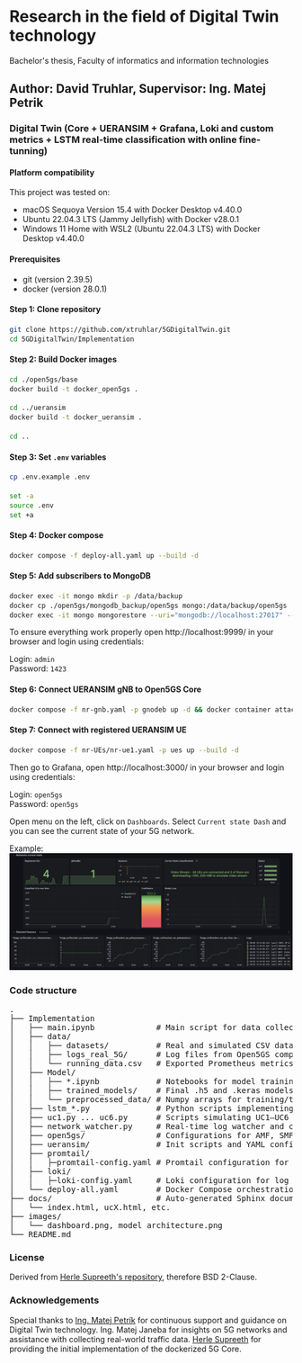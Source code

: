 # Research in the field of Digital Twin technology
Bachelor's thesis, Faculty of informatics and information technologies

## Author: David Truhlar, Supervisor: Ing. Matej Petrik

### Digital Twin (Core + UERANSIM + Grafana, Loki and custom  metrics + LSTM real-time classification with online fine-tunning)

#### Platform compatibility
This project was tested on:
- macOS Sequoya Version 15.4 with Docker Desktop v4.40.0
- Ubuntu 22.04.3 LTS (Jammy Jellyfish) with Docker v28.0.1
- Windows 11 Home with WSL2 (Ubuntu 22.04.3 LTS) with Docker Desktop v4.40.0

#### Prerequisites
- git (version 2.39.5)
- docker (version 28.0.1)

#### Step 1: Clone repository
```bash
git clone https://github.com/xtruhlar/5GDigitalTwin.git
cd 5GDigitalTwin/Implementation 
```

#### Step 2: Build Docker images
```bash
cd ./open5gs/base
docker build -t docker_open5gs .

cd ../ueransim
docker build -t docker_ueransim .

cd ..
```

#### Step 3: Set `.env` variables
```bash
cp .env.example .env

set -a
source .env
set +a
```

#### Step 4: Docker compose
```bash
docker compose -f deploy-all.yaml up --build -d
```

#### Step 5: Add subscribers to MongoDB
```bash
docker exec -it mongo mkdir -p /data/backup
docker cp ./open5gs/mongodb_backup/open5gs mongo:/data/backup/open5gs
docker exec -it mongo mongorestore --uri="mongodb://localhost:27017" --db open5gs /data/backup/open5gs
```

To ensure everything work properly open http://localhost:9999/ in your browser and login using credentials:
	
Login: `admin`  
Password: `1423`

#### Step 6: Connect UERANSIM gNB to Open5GS Core
```bash
docker compose -f nr-gnb.yaml -p gnodeb up -d && docker container attach nr_gnb
```

#### Step 7: Connect with registered UERANSIM UE 
```bash
docker compose -f nr-UEs/nr-ue1.yaml -p ues up --build -d
```

Then go to Grafana, open http://localhost:3000/ in your browser and login using credentials:
	
Login: `open5gs`  
Password: `open5gs`

Open menu on the left, click on `Dashboards`. Select `Current state Dash` and you can see the current state of your 5G network.

Example:  
![Dashboard](images/dashboard.png)

### Code structure
<pre>
.
├── Implementation
│   ├── main.ipynb             # Main script for data collection and preprocessing
│   ├── data/
│   │   ├── datasets/          # Real and simulated CSV datasets
│   │   ├── logs_real_5G/      # Log files from Open5GS components
│   │   └── running_data.csv   # Exported Prometheus metrics (live)
│   ├── Model/
│   │   ├── *.ipynb            # Notebooks for model training and evaluation
│   │   ├── trained_models/    # Final .h5 and .keras models
│   │   └── preprocessed_data/ # Numpy arrays for training/testing (X/y)
│   ├── lstm_*.py              # Python scripts implementing different LSTM models
│   ├── uc1.py ... uc6.py      # Scripts simulating UC1–UC6 behavior
│   ├── network_watcher.py     # Real-time log watcher and classifier
│   ├── open5gs/               # Configurations for AMF, SMF, UPF, etc.
│   ├── ueransim/              # Init scripts and YAML configs for UEs and gNB
│   ├── promtail/
│   │   ├─promtail-config.yaml # Promtail configuration for log shipping
│   ├── loki/
│   │   ├─loki-config.yaml     # Loki configuration for log storage
│   └── deploy-all.yaml        # Docker Compose orchestration script
├── docs/                      # Auto-generated Sphinx documentation (HTML)
│   └── index.html, ucX.html, etc.
├── images/
│   └── dashboard.png, model architecture.png
└── README.md
</pre>

### License

Derived from [Herle Supreeth's repository](https://github.com/herlesupreeth/docker_open5gs), therefore BSD 2-Clause.

### Acknowledgements

Special thanks to [Ing. Matej Petrík](https://github.com/matejpetrik) for continuous support and guidance on Digital Twin technology. Ing. Matej Janeba for insights on 5G networks and assistance with collecting real-world traffic data. [Herle Supreeth](https://github.com/herlesupreeth) for providing the initial implementation of the dockerized 5G Core.